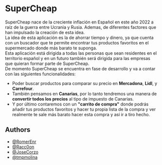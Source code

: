 
# SuperCheap

SuperCheap nace de la creciente inflación en Español en este año 2022 a raíz de la guerra entre Ucrania y Rusia. Ademas, de diferentes factores que han impulsado la creación de esta idea.  
La idea de esta aplicación es la de ahorrar tiempo y dinero, ya que cuenta con un buscador que te permite encontrar tus productos favoritos en el supermercado donde más barato te suponga.  
Esta aplicación está dirigida a todas las personas que sean residentes en el territorio español y en un futuro también será dirigida para las empresas que quieran formar parte de SuperCheap.  
De momento SuperCheap se encuentra en fase de desarrollo y va a contar con las siguientes funcionalidades:  
* Poder buscar productos para comparar su precio en **Mercadona**, **Lidl**, y **Carrefour**.
* También pensamos en **Canarias**, por lo tanto tendremos una manera de **convertir todos los precios** al tipo de impuesto de Canarias.
* Y por último contaremos con un **"carrito de compra"** donde podrás añadir tus productos favoritos y hacer tu propia lista de la compra y ver realmente te sale más barato hacer esta compra y así ir a tiro hecho.



## Authors

- [@RomerEnr](https://www.github.com/RomerEnr)
- [@Racc0on](https://www.github.com/Racc0on)
- [@JoseCorzo](https://github.com/JoseCorzoR)
- [@tmpmolina](https://github.com/tmpmolina)


